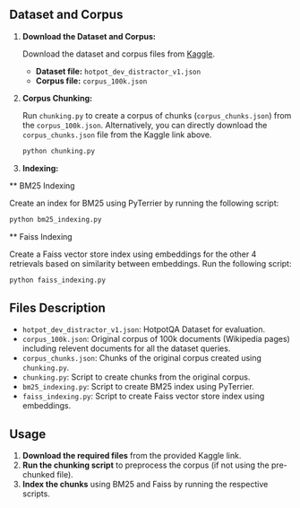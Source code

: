 ## Dataset and Corpus

1. **Download the Dataset and Corpus:**

   Download the dataset and corpus files from [Kaggle](https://www.kaggle.com/datasets/amineelyagouby/rag-evaluation-data).

   - **Dataset file:** `hotpot_dev_distractor_v1.json`
   - **Corpus file:** `corpus_100k.json`

2. **Corpus Chunking:**

   Run `chunking.py` to create a corpus of chunks (`corpus_chunks.json`) from the `corpus_100k.json`. Alternatively, you can directly download the `corpus_chunks.json` file from the Kaggle link above.

   ```sh
   python chunking.py
   ```

2. **Indexing:**

** BM25 Indexing

   Create an index for BM25 using PyTerrier by running the following script:

   ```sh
   python bm25_indexing.py
   ```

** Faiss Indexing

   Create a Faiss vector store index using embeddings for the other 4 retrievals based on similarity between embeddings. Run the following script:

   ```sh
   python faiss_indexing.py
   ```

## Files Description

- `hotpot_dev_distractor_v1.json`: HotpotQA Dataset for evaluation.
- `corpus_100k.json`: Original corpus of 100k documents (Wikipedia pages) including relevent documents for all the dataset queries.
- `corpus_chunks.json`: Chunks of the original corpus created using `chunking.py`.
- `chunking.py`: Script to create chunks from the original corpus.
- `bm25_indexing.py`: Script to create BM25 index using PyTerrier.
- `faiss_indexing.py`: Script to create Faiss vector store index using embeddings.


## Usage

1. **Download the required files** from the provided Kaggle link.
2. **Run the chunking script** to preprocess the corpus (if not using the pre-chunked file).
3. **Index the chunks** using BM25 and Faiss by running the respective scripts.
